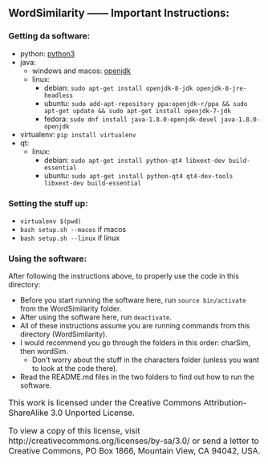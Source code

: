 WordSimilarity —— Important Instructions:
----

### Getting da software:
* python: [python3](https://www.python.org/downloads/)
* java:
  * windows and macos: [openjdk](http://www.oracle.com/technetwork/java/javase/downloads/jdk8-downloads-2133151.html)
  * linux: 
    * debian: `sudo apt-get install openjdk-8-jdk openjdk-8-jre-headless`
    * ubuntu: `sudo add-apt-repository ppa:openjdk-r/ppa && sudo apt-get update && sudo apt-get install openjdk-7-jdk`
    * fedora: `sudo dnf install java-1.8.0-openjdk-devel java-1.8.0-openjdk`
* virtualenv: `pip install virtualenv`
* qt: 
  * linux:
    * debian: `sudo apt-get install python-qt4 libxext-dev build-essential`
    * ubuntu: `sudo apt-get install python-qt4 qt4-dev-tools libxext-dev build-essential`

### Setting the stuff up: 
* `virtualenv $(pwd)`
* `bash setup.sh --macos` if macos
* `bash setup.sh --linux` if linux

### Using the software:
After following the instructions above, to properly use the code in this directory:
* Before you start running the software here, run `source bin/activate` from the WordSimilarity folder.
* After using the software here, run `deactivate`.
* All of these instructions assume you are running commands from this directory (WordSimilarity).
* I would recommend you go through the folders in this order: charSim, then wordSim.
  * Don't worry about the stuff in the characters folder (unless you want to look at the code there).
* Read the README.md files in the two folders to find out how to run the software.

<dl>
<p style="font-size:16px">This work is licensed under the Creative Commons Attribution-ShareAlike 3.0 Unported License.</p>
<p style="font-size:16px">To view a copy of this license, visit http://creativecommons.org/licenses/by-sa/3.0/ or send a letter to Creative Commons, PO Box 1866, Mountain View, CA 94042, USA.</p>
</dl>
